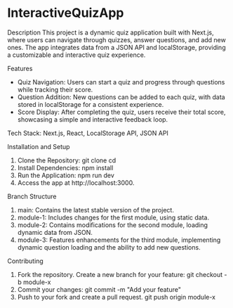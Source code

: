 # InteractiveQuizApp
Description
This project is a dynamic quiz application built with Next.js, where users can navigate through quizzes, answer questions, and add new ones. The app integrates data from a JSON API and localStorage, providing a customizable and interactive quiz experience.

Features
- Quiz Navigation: Users can start a quiz and progress through questions while tracking their score.
- Question Addition: New questions can be added to each quiz, with data stored in localStorage for a consistent experience.
- Score Display: After completing the quiz, users receive their total score, showcasing a simple and interactive feedback loop.

Tech Stack: Next.js, React, LocalStorage API, JSON API

Installation and Setup
1. Clone the Repository:
git clone <repository-url>
cd <repository-folder>
2. Install Dependencies:
npm install
3. Run the Application:
npm run dev
4. Access the app at http://localhost:3000.

Branch Structure
1. main: Contains the latest stable version of the project.
2. module-1: Includes changes for the first module, using static data.
3. module-2: Contains modifications for the second module, loading dynamic data from JSON.
4. module-3: Features enhancements for the third module, implementing dynamic question loading and the ability to add new questions.

Contributing
1. Fork the repository.
Create a new branch for your feature:
git checkout -b module-x
2. Commit your changes:
git commit -m "Add your feature"
3. Push to your fork and create a pull request.
git push origin module-x
